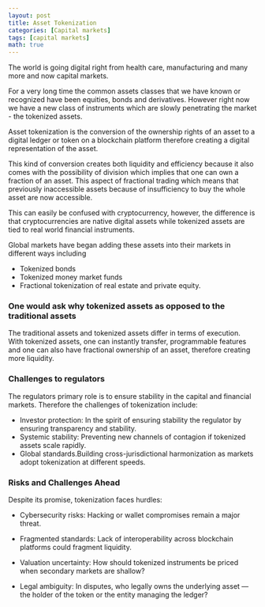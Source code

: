 ```yaml
---
layout: post
title: Asset Tokenization
categories: [Capital markets]
tags: [capital markets]
math: true
---
```

The world is going digital right from health care, manufacturing and many more and now capital markets.

For a very long time the common assets classes that we have known or recognized have been equities, bonds and derivatives. However right now we have a new class of instruments which are slowly penetrating the market - the tokenized assets. 

Asset tokenization is the conversion of the ownership rights of an asset to a digital ledger or token on a blockchain platform therefore creating a digital representation of the asset.

This kind of conversion creates both liquidity and efficiency because it also comes with the possibility of division which implies that one can own a fraction of an asset. This aspect of fractional trading which means that previously inaccessible assets because of insufficiency to buy the whole asset are now accessible. 

This can easily be confused with cryptocurrency, however, the difference is that cryptocurrencies are native digital assets while tokenized assets are tied to real world financial instruments.

Global markets have began adding these assets into their markets in different ways including
- Tokenized bonds
- Tokenized money market funds
- Fractional tokenization of real estate and private equity.

### One would ask why tokenized assets as opposed to the traditional assets
The traditional assets and tokenized assets differ in terms of execution. With tokenized assets, one can instantly transfer, programmable features and one can also have fractional ownership of an asset, therefore creating more liquidity.



### Challenges to regulators
The regulators primary role is to ensure stability in the capital and financial markets. Therefore the challenges of tokenization include:
- Investor protection: In the spirit of ensuring stability the regulator by ensuring transparency and stability.
- Systemic stability: Preventing new channels of contagion if tokenized assets scale rapidly.
- Global standards.Building cross-jurisdictional harmonization as markets adopt tokenization at different speeds.

### Risks and Challenges Ahead

Despite its promise, tokenization faces hurdles:

- Cybersecurity risks: Hacking or wallet compromises remain a major threat.

- Fragmented standards: Lack of interoperability across blockchain platforms could fragment liquidity.

- Valuation uncertainty: How should tokenized instruments be priced when secondary markets are shallow?

- Legal ambiguity: In disputes, who legally owns the underlying asset — the holder of the token or the entity managing the ledger?


















